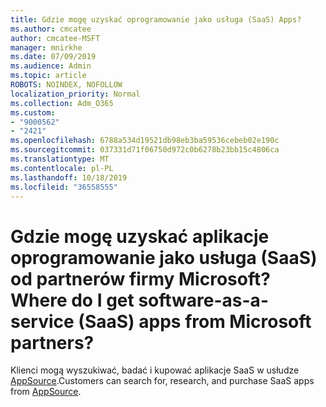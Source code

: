 ```yaml
---
title: Gdzie mogę uzyskać oprogramowanie jako usługa (SaaS) Apps?
ms.author: cmcatee
author: cmcatee-MSFT
manager: mnirkhe
ms.date: 07/09/2019
ms.audience: Admin
ms.topic: article
ROBOTS: NOINDEX, NOFOLLOW
localization_priority: Normal
ms.collection: Adm_O365
ms.custom:
- "9000562"
- "2421"
ms.openlocfilehash: 6788a534d19521db98eb3ba59536cebeb02e190c
ms.sourcegitcommit: 037331d71f06750d972c0b6278b23bb15c4806ca
ms.translationtype: MT
ms.contentlocale: pl-PL
ms.lasthandoff: 10/18/2019
ms.locfileid: "36558555"
---
```

# <a name="where-do-i-get-software-as-a-service-saas-apps-from-microsoft-partners"></a><span data-ttu-id="5d210-102">Gdzie mogę uzyskać aplikacje oprogramowanie jako usługa (SaaS) od partnerów firmy Microsoft?</span><span class="sxs-lookup"><span data-stu-id="5d210-102">Where do I get software-as-a-service (SaaS) apps from Microsoft partners?</span></span>

<span data-ttu-id="5d210-103">Klienci mogą wyszukiwać, badać i kupować aplikacje SaaS w usłudze [AppSource](http://www.appsource.com/).</span><span class="sxs-lookup"><span data-stu-id="5d210-103">Customers can search for, research, and purchase SaaS apps from [AppSource](http://www.appsource.com/).</span></span>